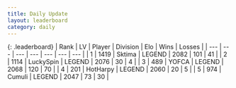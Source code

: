 ```yaml
---
title: Daily Update
layout: leaderboard
category: daily
---
```


{: .leaderboard}
| Rank | LV | Player | Division | Elo | Wins | Losses |
| --- | --- | --- | --- | --- | --- | --- |
| <span data-change="0">1</span> | 1419 | <span title="ID: 353063">Sktima</span> | LEGEND | <span data-change="10">2082</span> | <span data-change="2">101</span> | <span data-change="0">41</span> |
| <span data-change="1">2</span> | 1114 | <span title="ID: 498412">LuckySpin</span> | LEGEND | <span data-change="30">2076</span> | <span data-change="5">30</span> | <span data-change="0">4</span> |
| <span data-change="3">3</span> | 489 | <span title="ID: 650820">YOFCA</span> | LEGEND | <span data-change="31">2068</span> | <span data-change="24">120</span> | <span data-change="10">70</span> |
| <span data-change="0">4</span> | 201 | <span title="ID: 623829">HotHarpy</span> | LEGEND | <span data-change="17">2060</span> | <span data-change="2">20</span> | <span data-change="0">5</span> |
| <span data-change="-3">5</span> | 974 | <span title="ID: 294236">Cumuli</span> | LEGEND | <span data-change="-15">2047</span> | <span data-change="17">73</span> | <span data-change="10">30</span> |